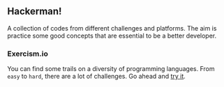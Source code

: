 ## Hackerman!
A collection of codes from different challenges and 
platforms. The aim is practice some good concepts
that are essential to be a better developer.

### Exercism.io
You can find some trails on
a diversity of programming languages. From `easy` to
`hard`, there are a lot of challenges. 
Go ahead and [try it](https://exercism.io/).
